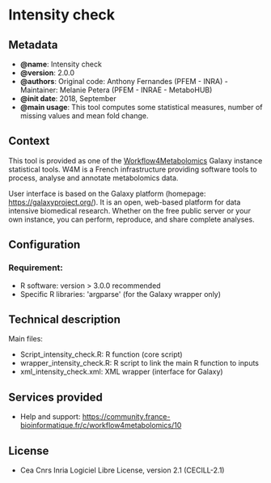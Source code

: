 Intensity check
=======

Metadata
-----------

 * **@name**: Intensity check
 * **@version**: 2.0.0
 * **@authors**: Original code: Anthony Fernandes (PFEM - INRA) - Maintainer: Melanie Petera (PFEM - INRAE - MetaboHUB)
 * **@init date**: 2018, September
 * **@main usage**: This tool computes some statistical measures, number of missing values and mean fold change.

 
Context
-----------

This tool is provided as one of the [Workflow4Metabolomics](http://workflow4metabolomics.org) Galaxy instance statistical tools. 
W4M is a French infrastructure providing software tools to process, analyse and annotate metabolomics data. 

User interface is based on the Galaxy platform (homepage: https://galaxyproject.org/). It is an open, web-based platform for data intensive biomedical research. 
Whether on the free public server or your own instance, you can perform, reproduce, and share complete analyses.

 
Configuration
-----------

### Requirement:
 * R software: version > 3.0.0 recommended
 * Specific R libraries: 'argparse' (for the Galaxy wrapper only)


Technical description
-----------

Main files:

- Script_intensity_check.R: R function (core script)
- wrapper_intensity_check.R: R script to link the main R function to inputs
- xml_intensity_check.xml: XML wrapper (interface for Galaxy)


Services provided
-----------

 * Help and support: https://community.france-bioinformatique.fr/c/workflow4metabolomics/10


License
-----------

 * Cea Cnrs Inria Logiciel Libre License, version 2.1 (CECILL-2.1)
